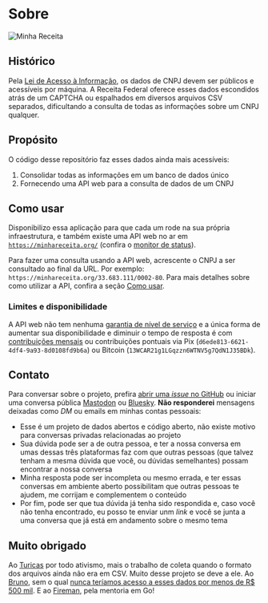 # Sobre

![Minha Receita](minha-receita.svg)

## Histórico

Pela [Lei de Acesso à Informação](http://www.acessoainformacao.gov.br/assuntos/conheca-seu-direito/a-lei-de-acesso-a-informacao), os dados de CNPJ devem ser públicos e acessíveis por máquina. A Receita Federal oferece esses dados escondidos atrás de um CAPTCHA ou espalhados em diversos arquivos CSV separados, dificultando a consulta de todas as informações sobre um CNPJ qualquer.

## Propósito

O código desse repositório faz esses dados ainda mais acessíveis:

1. Consolidar todas as informações em um banco de dados único
1. Fornecendo uma API web para a consulta de dados de um CNPJ

## Como usar

Disponibilizo essa aplicação para que cada um rode na sua própria infraestrutura, e também existe uma API web no ar em [`https://minhareceita.org/`](https://minhareceita.org) (confira o [monitor de status](https://stats.uptimerobot.com/tqpD6AQZqI)).

Para fazer uma consulta usando a API web, acrescente o CNPJ a ser consultado ao final da URL. Por exemplo: `https://minhareceita.org/33.683.111/0002-80`. Para mais detalhes sobre como utilizar a API, confira a seção [Como usar](como-usar.md).

### Limites e disponibilidade

A API web não tem nenhuma [garantia de nível de serviço](https://pt.wikipedia.org/wiki/Acordo_de_n%C3%ADvel_de_servi%C3%A7o) e a única forma de aumentar sua disponibilidade e diminuir o tempo de resposta é com [contribuições mensais](https://github.com/sponsors/cuducos) ou contribuições pontuais via Pix (`d6ede813-6621-4df4-9a93-8d0108fd9b6a`) ou Bitcoin (`13WCAR21g1LGqzzn6WTNV5g7QdN1J35BDk`).

## Contato

Para conversar sobre o projeto, prefira [abrir uma _issue_ no GitHub](https://github.com/cuducos/minha-receita/issues/new) ou iniciar uma conversa pública [Mastodon](https://mastodon.social/@cuducos) ou [Bluesky](https://bsky.app/profile/cuducos.me). **Não responderei** mensagens deixadas como _DM_ ou emails em minhas contas pessoais:

* Esse é um projeto de dados abertos e código aberto, não existe motivo para conversas privadas relacionadas ao projeto
* Sua dúvida pode ser a de outra pessoa, e ter a nossa conversa em umas dessas três plataformas faz com que outras pessoas (que talvez tenham a mesma dúvida que você, ou dúvidas semelhantes) possam encontrar a nossa conversa
* Minha resposta pode ser incompleta ou mesmo errada, e ter essas conversas em ambiente aberto possibilitam que outras pessoas te ajudem, me corrijam e complementem o conteúdo
* Por fim, pode ser que tua dúvida já tenha sido respondida e, caso você não tenha encontrado, eu posso te enviar unm _link_ e você se junta a uma conversa que já está em andamento sobre o mesmo tema

## Muito obrigado

Ao [Turicas](https://twitter.com/turicas) por todo ativismo, mais o trabalho de coleta quando o formato dos arquivos ainda não era em CSV. Muito desse projeto se deve a ele. Ao [Bruno](https://twitter.com/555112299jedi), sem o qual [nunca teríamos acesso a esses dados por menos de R$ 500 mil](https://medium.com/serenata/o-dia-que-a-receita-nos-mandou-pagar-r-500-mil-para-ter-dados-p%C3%BAblicos-8e18438f3076). E ao [Fireman](https://twitter.com/daniellfireman), pela mentoria em Go!
